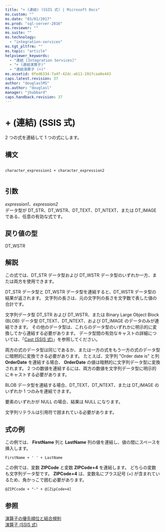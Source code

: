 ```yaml
---
title: "+ (連結) (SSIS 式) | Microsoft Docs"
ms.custom: ""
ms.date: "03/01/2017"
ms.prod: "sql-server-2016"
ms.reviewer: ""
ms.suite: ""
ms.technology: 
  - "integration-services"
ms.tgt_pltfrm: ""
ms.topic: "article"
helpviewer_keywords: 
  - "連結 [Integration Services]"
  - "+ (連結演算子)"
  - "連結演算子 (+)"
ms.assetid: 0fed6334-7a4f-42dc-a611-191fcaa0e443
caps.latest.revision: 37
author: "douglaslMS"
ms.author: "douglasl"
manager: "jhubbard"
caps.handback.revision: 37
---
```

# + (連結) (SSIS 式)
  2 つの式を連結して 1 つの式にします。  
  
## 構文  
  
```  
  
character_expression1 + character_expression2  
  
```  
  
## 引数  
 *expression1、expression2*  
 データ型が DT_STR、DT_WSTR、DT_TEXT、DT_NTEXT、または DT_IMAGE である、任意の有効な式です。  
  
## 戻り値の型  
 DT_WSTR  
  
## 解説  
 この式では、DT_STR データ型および DT_WSTR データ型のいずれか一方、または両方を使用できます。  
  
 DT_STR データ型と DT_WSTR データ型を連結すると、DT_WSTR データ型の結果が返されます。 文字列の長さは、元の文字列の長さを文字数で表した値の合計です。  
  
 文字列データ型 DT_STR および DT_WSTR、または Binary Large Object Block (BLOB) データ型 DT_TEXT、DT_NTEXT、および DT_IMAGE のデータのみが連結できます。 その他のデータ型は、これらのデータ型のいずれかに明示的に変換してから連結する必要があります。 データ型間の有効なキャストの詳細については、「[Cast (SSIS 式)](../../integration-services/expressions/cast-ssis-expression.md)」を参照してください。  
  
 両方の式のデータ型は同じであるか、または一方の式をもう一方の式のデータ型に暗黙的に変換できる必要があります。 たとえば、文字列 "Order date is" と列 **OrderDate** を連結する場合、 **OrderDate** の値は暗黙的に文字列データ型に変換されます。 2 つの数値を連結するには、両方の数値を文字列データ型に明示的にキャストする必要があります。  
  
 BLOB データ型を連結する場合、DT_TEXT、DT_NTEXT、または DT_IMAGE のいずれか 1 つのみを連結できます。  
  
 要素のいずれかが NULL の場合、結果は NULL になります。  
  
 文字列リテラルは引用符で囲まれている必要があります。  
  
## 式の例  
 この例では、 **FirstName** 列と **LastName** 列の値を連結し、値の間にスペースを挿入します。  
  
```  
FirstName + ' ' + LastName  
```  
  
 この例では、変数 **ZIPCode** と変数 **ZIPCode+4** を連結します。 どちらの変数も文字列データ型です。 **ZIPCode+4** は、変数名にプラス記号 (+) が含まれているため、角かっこで囲む必要があります。  
  
```  
@ZIPCcode + "-" + @[ZipCode+4]  
```  
  
## 参照  
 [演算子の優先順位と結合規則](../../integration-services/expressions/operator-precedence-and-associativity.md)   
 [演算子 (SSIS 式)](../../integration-services/expressions/operators-ssis-expression.md)  
  
  
